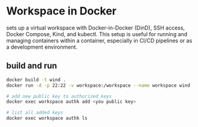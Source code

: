 # Workspace in Docker
sets up a virtual workspace with Docker-in-Docker (DinD), SSH access, Docker Compose, Kind, and kubectl. This setup is useful for running and managing containers within a container, especially in CI/CD pipelines or as a development environment.

## build and run

```bash
docker build -t wind .
docker run -d -p 22:22 -v workspace:/workspace --name workspace wind
```

```bash
# add new public key to authorized_keys
docker exec workspace authk add <you public key>

# list all added keys
docker exec workspace authk ls
```